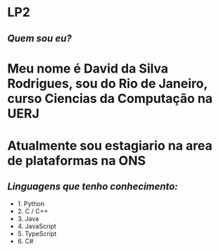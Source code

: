 # LP2
<h2> <strong><em>Quem sou eu?</em></strong></h2>
<h1> Meu nome é David da Silva Rodrigues, sou do Rio de Janeiro, curso Ciencias da Computação na UERJ</h1>
<h1> Atualmente sou estagiario na area de plataformas na ONS</h1>
<p>
 
<h2> <strong><em>Linguagens que tenho conhecimento: </em></strong></h2>
<ul>
  <li> 1. Python <br /></li>
  <li> 2. C / C++ <br /></li>
  <li> 3. Java <br /></li>
  <li> 4. JavaScript <br /></li>
  <li> 5. TypeScript <br /></li>
  <li> 6. C# <br /></li>
</ul>
</p>
